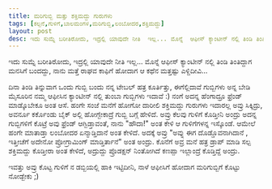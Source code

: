 ```yaml
---
title: ಮರಿಗುಬ್ಬಿ ಮತ್ತು ಶಕ್ತಿಮದ್ದು ಗುರುಗಳು
tags: [ಕಲ್ಪನೆ,ಗುಳಿಗೆ,ಬಾಲಮಂಗಳ,ಮರಿಗುಬ್ಬಿ,ಲಂಬೋದರ,ಶಕ್ತಿಮದ್ದು]
layout: post
desc: ಇದು ಸುಮ್ನೆ ಬರೀತಿರೋದು, ಇದ್ರಲ್ಲಿ ಯಾವುದೇ ನೀತಿ  ಇಲ್ಲ... ಮೊನ್ನೆ  ಆಫೀಸ್ ಕ್ಯಾಂಟೀನ್ ನಲ್ಲಿ ತಿಂಡಿ ತಿಂತಿದ್ದಾಗ ಮನಸಿಗೆ ಬಂದದ್ದು, ನಾನು ಮತ್ತೆ ರಾಘವ ಕಾಫಿಗೆ  ಹೋದಾಗ ಆ ಕಥೆನ ಮತ್ತಷ್ಟು ಎಳ್ದಿದೀವಿ...
---
```

ಇದು ಸುಮ್ನೆ ಬರೀತಿರೋದು, ಇದ್ರಲ್ಲಿ ಯಾವುದೇ ನೀತಿ  ಇಲ್ಲ... ಮೊನ್ನೆ  ಆಫೀಸ್ ಕ್ಯಾಂಟೀನ್ ನಲ್ಲಿ ತಿಂಡಿ ತಿಂತಿದ್ದಾಗ ಮನಸಿಗೆ ಬಂದದ್ದು, ನಾನು ಮತ್ತೆ ರಾಘವ ಕಾಫಿಗೆ  ಹೋದಾಗ ಆ ಕಥೆನ ಮತ್ತಷ್ಟು ಎಳ್ದಿದೀವಿ...

ದಿನಾ ತಿಂಡಿ ತಿನ್ನುವಾಗ ಒಂದು ಗುಬ್ಬಿ ಬಂದು ನನ್ನ ಟೇಬಲ್ ಹತ್ರ ಕೂರ್ತಿತ್ತು, ಈಗೆಲ್ಲಿದಾವೆ ಗುಬ್ಬಿಗಳು ಅನ್ನ ಬೇಡಿ  ಮೈಸೂರಿನ ನಮ್ಮ ಆಫೀಸಿನ ಕ್ಯಾಂಟೀನ್ ನಲ್ಲಿ ತುಂಬಾ ಗುಬ್ಬಿಗಳು ಇದಾವೆ  :) ನಂಗೆ ಅದನ್ನ ಹೆಂಗಾದ್ರೂ ಫ್ರೆಂಡ್ ಮಾಡ್ಕೊಬೇಕೂ ಅಂತ  ಆಸೆ.
ಹಂಗೇ ಸಂಜೆ ಮನೆಗೆ  ಹೋಗೋ ದಾರೀಲಿ  ಶಕ್ತಿಮದ್ದು  ಗುರುಗಳು ಇದಾರಲ್ಲ ಅವ್ರು ಸಿಕ್ಕಿದ್ರು, ಅವರ್ನೂ ಕರ್ಕೊಂಡು ಬೈಕ್ ಅಲ್ಲಿ ಹೋಗ್ಬೇಕಾದ್ರೆ  ಗುಬ್ಬಿ ಬಗ್ಗೆ  ಹೇಳಿದೆ. ಅವ್ರು ಕೆಲವು ಗುಳಿಗೆ ಕೊಡ್ತೀನಿ ಅಂದ್ರು ಅದನ್ನ ಗುಬ್ಬಿಗಳಿಗೆ ಕೊಟ್ರೆ ಅವು ಫ್ರೆಂಡ್ ಆಗ್ಬಿಡ್ತಾವಂತೆ, ನಾನು "ಹೌದಾ!" ಅಂತ  ಕೇಳಿ ಆ ಗುಳಿಗೆಗಳನ್ನ ಇಸ್ಕೊಂಡೆ. ಆಮೇಲೆ ಹಂಗೇ ಮಾತಾಡ್ತಾ ಲಂಬೋದರ ಏನ್ಮಾಡ್ತಿದಾನೆ ಅಂತ ಕೇಳಿದೆ. ಅದಕ್ಕೆ ಅವ್ರು  "ಅವ್ನು ಈಗ ದೊಡ್ಡೊವನಾಗಿದಾನೆ , ಇತ್ತೀಚೆಗೆ ಅದೇನೋ ಪ್ರೋಗ್ರಾಮಿಂಗ್ ಮಾಡ್ತಿರ್ತಾನೆ" ಅಂತ  ಅಂದ್ರು. ಕೊನೆಗೆ ಅವ್ರ ಮನೆ ಹತ್ರ ಡ್ರಾಪ್ ಮಾಡಿ ಸಲ್ಪ ಶಕ್ತಿಮದ್ದು  ಕೊಡ್ತೀರಾ ಅಂತ ಕೇಳಿದೆ, ಅದ್ರುದ್ದು  ಪ್ರೊಡಕ್ಷನ್ ನಿಂತೋಗಿದೆ  ಕಣಪ್ಪಾ   ಇಲ್ಲಾಂದ್ರೆ ಕೊಡ್ತಿದ್ದೆ ಅಂದ್ರು.

ಇವತ್ತು ಅವ್ರು ಕೊಟ್ಟ ಗುಳಿಗೆ ನ  ಡಬ್ಬಿಯಲ್ಲಿ  ಹಾಕಿ ಇಟ್ಟಿದೀನಿ, ನಾಳೆ ಆಫೀಸಿಗೆ ಹೋದಾಗ  ಮರಿಗುಬ್ಬಿಗೆ   ಕೊಟ್ಟು  ನೋಡ್ಬೇಕು  ;) 

